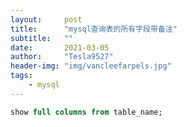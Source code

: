 ```yaml
---
layout:     post
title:      "mysql查询表的所有字段带备注"
subtitle:   ""
date:       2021-03-05
author:     "Tesla9527"
header-img: "img/vancleefarpels.jpg"
tags:
    - mysql
---
```



```sql
show full columns from table_name;
```